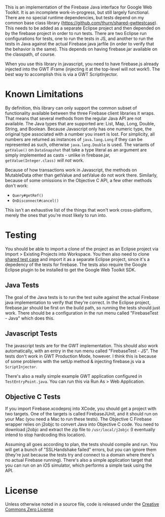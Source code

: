 This is an implementation of the Firebase Java interface for Google Web
Toolkit. It is an incomplete work-in-progress, but still largely functional.
There are no special runtime dependencies, but tests depend on my common base
class library (https://github.com/thurn/shared-gwttestcase). This needs to be
added as a separate Eclipse project and then depended on by the firebase
project in order to run tests. There are two Eclipse run configurations for
tests, one to run the tests in JS, and another to run the tests in Java against
the actual Firebase java jarfile (in order to verify that the behavior is the
same). This depends on having firebase.jar available on the classpath, of
course.

When you use this library in javascript, you need to have firebase.js already
injected into the GWT iFrame (injecting it at the top-level will not work!).
The best way to accomplish this is via a GWT ScriptInjector.

# Known Limitations #

By definition, this library can only support the common subset of functionality
available between the three Firebase client libraries it wraps. That means that
several methods from the regular Java API are not available. The Java types
that are supported are: List, Map, Long, Double, String, and Boolean. Because
Javascript only has one numeric type, the original type associated with a
number you insert is lost. For simplicity, all numbers are returned as
instances of `java.lang.Long` if they can be represented as such, otherwise
`java.lang.Double` is used. The variants of `getValue()` on `DataSnapshot` that take
a type literal as an argument are simply implemented as casts - unlike in
firebase.jar, `getValue(Integer.class)` *will not* work.

Because of how transactions work in Javascript, the methods on MutableData
other than getValue and setValue do not work there. Similarly, because of some
omissions in the Objective C API, a few other methods don't work:

* `Query#getRef()`
* `OnDisconnect#cancel()`

This isn't an exhaustive list of the things that won't work cross-platform,
merely the ones that you're most likely to run into.

# Testing #

You should be able to import a clone of the project as an Eclipse project via
Import > Existing Projects into Workspace. You then also need to clone
[shared test case](http://github.com/thurn/shared-test-case) and import it as a separate Eclipse project,
since it's a depedency of the tests for firebase. The tests also require the
Google Eclipse plugin to be installed to get the Google Web Toolkit SDK.

## Java Tests ##

The goal of the Java tests is to run the test suite against the actual Firebase
java implementation to verify that they're correct. In the Eclipse project,
firebase.jar should be first on the build path, so running the tests should
just work. There should be a configuration in the run menu called
"FirebaseTest - Java" which does this.

## Javascript Tests ##

The javascript tests are for the GWT implementation. This should also work
automatically, with an entry in the run menu called "FirebaseTest - JS". The
tests don't work in GWT Production Mode, however. I think this is because of
some problems with the setUp method & injecting firebase.js via a
`ScriptInjector`.

There's also a really simple example GWT application configured in
`TestEntryPoint.java`. You can run this via Run As > Web Application.

## Objective C Tests ##

If you import Firebase.xcodeproj into XCode, you should get a project with two
targets. One of the targets is called FirebaseJUnit, and it should run on your
Mac (you need a Mac to run these tests). The Objective C Firebase wrapper
relies on j2objc to convert Java into Objective C code. You need to download
j2objc and extract the zip file to `/usr/local/j2objc` (I eventually intend to
stop hardcoding this location).

Assuming all goes according to plan, the tests
should compile and run. You will get a bunch of "SSLHandshake failed" errors,
but you can ignore them (they're just because the tests try and connect to a
domain where there's no actual Firebase running). There's also a simple
application target that you can run on an iOS simulator, which performs a 
simple task using the API.

# License #

Unless otherwise noted in a source file, code is released under the
[Creative Commons Zero License](http://creativecommons.org/publicdomain/zero/1.0/)

